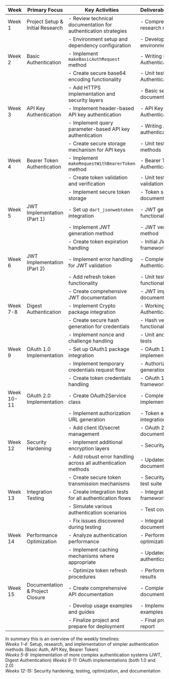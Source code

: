 | Week | Primary Focus | Key Activities | Deliverables/Outcomes |
|------|--------------|----------------|----------------------|
| Week 1 | Project Setup & Initial Research | - Review technical documentation for authentication strategies | - Comprehensive research report |
| | | - Environment setup and dependency configuration | - Development environment setup |
| Week 2 | Basic Authentication | - Implement `makeBasicAuthRequest` method | - Writing Basic Authentication class |
| | | - Create secure base64 encoding functionality | - Unit tests for Basic Authentication |
| | | - Add HTTPS implementation and security layers | - Basic security documentation |
| Week 3 | API Key Authentication | - Implement header-based API key authentication | - API Key Authentication class |
| | | - Implement query parameter-based API key authentication | - Writing API key authentication methods |
| | | - Create secure storage mechanism for API keys | - Unit tests for API key methods |
| Week 4 | Bearer Token Authentication | - Implement `makeRequestWithBearerToken` method | - Bearer Token Authentication class |
| | | - Create token validation and verification | - Unit tests for token validation |
| | | - Implement secure token storage | - Token security documentation |
| Week 5 | JWT Implementation (Part 1) | - Set up `dart_jsonwebtoken` integration | - JWT generation functionality |
| | | - Implement JWT generation method | - JWT verification method |
| | | - Create token expiration handling | - Initial JWT testing framework |
| Week 6 | JWT Implementation (Part 2) | - Implement error handling for JWT validation | - Complete JWT Authentication class |
| | | - Add refresh token functionality | - Unit tests for JWT functionality |
| | | - Create comprehensive JWT documentation | - JWT implementation documentation |
| Week 7-8 | Digest Authentication | - Implement Crypto package integration | - Working Digest Authentication class |
| | | - Create secure hash generation for credentials | - Hash verification functionality |
| | | - Implement nonce and challenge handling | - Unit and integration tests |
| Week 9 | OAuth 1.0 Implementation | - Set up OAuth1 package integration | - OAuth 1.0 implementation class |
| | | - Implement temporary credentials request flow | - Authorization URL generation |
| | | - Create token credentials handling | - OAuth 1.0 testing framework |
| Week 10-11 | OAuth 2.0 Implementation | - Create OAuth2Service class | - Complete OAuth 2.0 implementation |
| | | - Implement authorization URL generation | - Token endpoint integration |
| | | - Add client ID/secret management | - OAuth 2.0 flow documentation |
| Week 12 | Security Hardening | - Implement additional encryption layers | - Security audit report |
| | | - Add robust error handling across all authentication methods | - Updated security documentation |
| | | - Create secure token transmission mechanisms | - Security hardening test suite |
| Week 13 | Integration Testing | - Create integration tests for all authentication flows | - Integration testing framework |
| | | - Simulate various authentication scenarios | - Test coverage report |
| | | - Fix issues discovered during testing | - Integration test documentation |
| Week 14 | Performance Optimization | - Analyze authentication performance | - Performance optimization report |
| | | - Implement caching mechanisms where appropriate | - Updated authentication classes |
| | | - Optimize token refresh procedures | - Performance test results |
| Week 15 | Documentation & Project Closure | - Create comprehensive API documentation | - Complete API documentation |
| | | - Develop usage examples and guides | - Implementation examples |
| | | - Finalize project and prepare for deployment | - Final project delivery report |

In summary this is an overview of the weekly timelines: <br>
*Weeks 1-4:* Setup, research, and implementation of simpler authentication methods (Basic Auth, API Key, Bearer Token) <br>
*Weeks 5-8:* Implementation of more complex authentication systems (JWT, Digest Authentication)
*Weeks 9-11:* OAuth implementations (both 1.0 and 2.0) <br>
*Weeks 12-15:* Security hardening, testing, optimization, and documentation